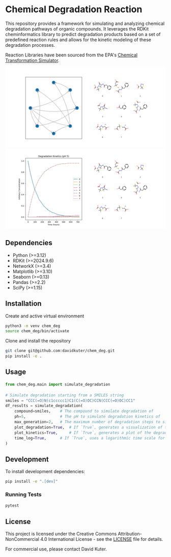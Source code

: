 # Chemical Degradation Reaction
This repository provides a framework for simulating and analyzing chemical degradation pathways of organic compounds. It leverages the RDKit cheminformatics library to predict degradation products based on a set of predefined reaction rules and allows for the kinetic modeling of these degradation processes.

Reaction Libraries have been sourced from the EPA's [Chemical Transformation Simulator](https://qed.epa.gov/cts/about/reactionlibs/).

![Degradation Graph](assets/degradation_graph.png)
![Kinetics Graph](assets/degradation_kinetics.png)

## Dependencies

*   Python (>=3.12)
*   RDKit (>=2024.9.6)
*   NetworkX (>=3.4)
*   Matplotlib (>=3.10)
*   Seaborn (>=0.13)
*   Pandas (>=2.2)
*   SciPy (>=1.15)

## Installation

Create and active virtual environment
```bash
python3 -m venv chem_deg
source chem_deg/bin/activate
```

Clone and install the repository
```bash
git clone git@github.com:davidkuter/chem_deg.git
pip install -e .
```

## Usage

```python
from chem_deg.main import simulate_degradation

# Simulate degradation starting from a SMILES string
smiles = "CCC(=O)N(c1ccccc1)C1(C(=O)OC)CCN(CCC(=O)OC)CC1"
df_results = simulate_degradation(
    compound=smiles,    # The compound to simulate degradation of
    ph=5,               # The pH to simulate degradation kinetics of
    max_generation=2,   # The maximum number of degradation steps to simulate.
    plot_degradation=True,  # If `True`, generates a visualization of the degradation graph (saved as `degradation_graph.png`).
    plot_kinetics=True,     # If `True`, generates a plot of the degradation kinetics (saved as `degradation_kinetics.png`).
    time_log=True,      # If `True`, uses a logarithmic time scale for the kinetics simulation.
)
```

## Development

To install development dependencies:

```bash
pip install -e ".[dev]"
```

### Running Tests

```bash
pytest
```

## License

This project is licensed under the Creative Commons Attribution-NonCommercial 4.0 International License - see the [LICENSE](LICENSE) file for details.

For commercial use, please contact David Kuter.